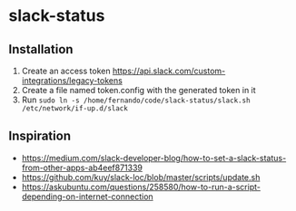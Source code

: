 # slack-status


## Installation

1. Create an access token https://api.slack.com/custom-integrations/legacy-tokens
1. Create a file named token.config with the generated token in it
1. Run `sudo ln -s /home/fernando/code/slack-status/slack.sh /etc/network/if-up.d/slack`


## Inspiration

* https://medium.com/slack-developer-blog/how-to-set-a-slack-status-from-other-apps-ab4eef871339
* https://github.com/kuy/slack-loc/blob/master/scripts/update.sh
* https://askubuntu.com/questions/258580/how-to-run-a-script-depending-on-internet-connection
